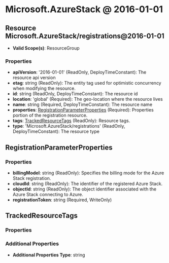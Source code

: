 # Microsoft.AzureStack @ 2016-01-01

## Resource Microsoft.AzureStack/registrations@2016-01-01
* **Valid Scope(s)**: ResourceGroup
### Properties
* **apiVersion**: '2016-01-01' (ReadOnly, DeployTimeConstant): The resource api version
* **etag**: string (ReadOnly): The entity tag used for optimistic concurrency when modifying the resource.
* **id**: string (ReadOnly, DeployTimeConstant): The resource id
* **location**: 'global' (Required): The geo-location where the resource lives
* **name**: string (Required, DeployTimeConstant): The resource name
* **properties**: [RegistrationParameterProperties](#registrationparameterproperties) (Required): Properties portion of the registration resource.
* **tags**: [TrackedResourceTags](#trackedresourcetags) (ReadOnly): Resource tags.
* **type**: 'Microsoft.AzureStack/registrations' (ReadOnly, DeployTimeConstant): The resource type

## RegistrationParameterProperties
### Properties
* **billingModel**: string (ReadOnly): Specifies the billing mode for the Azure Stack registration.
* **cloudId**: string (ReadOnly): The identifier of the registered Azure Stack.
* **objectId**: string (ReadOnly): The object identifier associated with the Azure Stack connecting to Azure.
* **registrationToken**: string (Required, WriteOnly)

## TrackedResourceTags
### Properties
### Additional Properties
* **Additional Properties Type**: string

